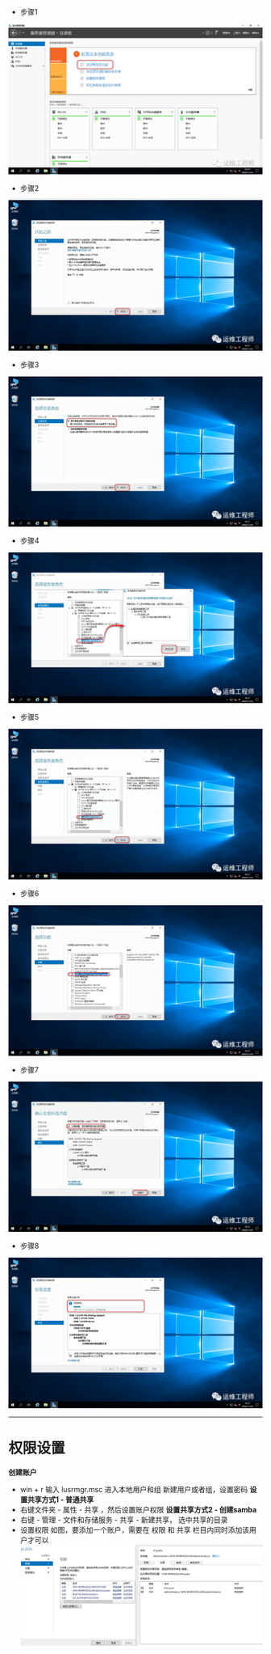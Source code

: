 
-  步骤1

![1.png](../../../../_resources/1.png)

- 步骤2 

![2.png](../../../../_resources/2.png)

- 步骤3


![3.png](../../../../_resources/3.png)


- 步骤4


![4.png](../../../../_resources/4.png)


- 步骤5


![5.png](../../../../_resources/5.png)


- 步骤6


![6.png](../../../../_resources/6.png)


- 步骤7


![7.png](../../../../_resources/7.png)


- 步骤8


![8.png](../../../../_resources/8.png)


***
# 权限设置
**创建账户**
- win + r 输入 lusrmgr.msc 进入本地用户和组 新建用户或者组，设置密码
**设置共享方式1 -  普通共享**
- 右键文件夹 - 属性 - 共享 ，然后设置账户权限
**设置共享方式2 - 创建samba**
- 右键 - 管理 - 文件和存储服务 - 共享 - 新建共享， 选中共享的目录
- 设置权限 如图，要添加一个账户，需要在 权限  和 共享 栏目内同时添加该用户才可以
![8fa7a3c130c78b15968fcacee66eba21.png](../../../../_resources/8fa7a3c130c78b15968fcacee66eba21.png)